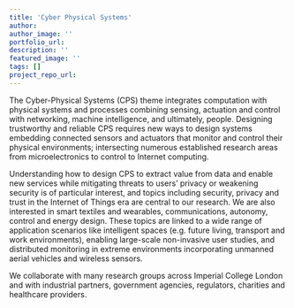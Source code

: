 ```yaml
---
title: 'Cyber Physical Systems'
author:
author_image: ''
portfolio_url:
description: ''
featured_image: ''
tags: []
project_repo_url:
---
```


The Cyber-Physical Systems (CPS) theme integrates computation with physical systems and processes combining sensing, actuation and control with networking, machine intelligence, and ultimately, people. Designing trustworthy and reliable CPS requires new ways to design systems embedding connected sensors and actuators that monitor and control their physical environments; intersecting numerous established research areas from microelectronics to control to Internet computing.

Understanding how to design CPS to extract value from data and enable new services while mitigating threats to users’ privacy or weakening security is of particular interest, and topics including security, privacy and trust in the Internet of Things era are central to our research. We are also interested in smart textiles and wearables, communications, autonomy, control and energy design. These topics are linked to a wide range of application scenarios like intelligent spaces (e.g. future living, transport and work environments), enabling large-scale non-invasive user studies, and distributed monitoring in extreme environments incorporating unmanned aerial vehicles and wireless sensors.

We collaborate with many research groups across Imperial College London and with industrial partners, government agencies, regulators, charities and healthcare providers.
